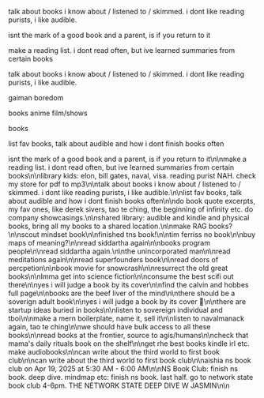 talk about books i know about / listened to / skimmed. i dont like reading purists, i like audible.

isnt the mark of a good book and a parent, is if you return to it


make a reading list. i dont read often, but ive learned summaries from certain books

talk about books i know about / listened to / skimmed. i dont like reading purists, i like audible.


gaiman boredom

books
anime
film/shows

books

list fav books, talk about audible and how i dont finish books often

isnt the mark of a good book and a parent, is if you return to it\n\nmake a reading list. i dont read often, but ive learned summaries from certain books\n\nlibrary kids: elon, bill gates, naval, visa. reading purist NAH. check my store for pdf to mp3\n\ntalk about books i know about / listened to / skimmed. i dont like reading purists, i like audible.\n\nlist fav books, talk about audible and how i dont finish books often\n\ndo book quote excerpts, my fav ones, like derek sivers, tao te ching, the beginning of infinity etc. do company showcasings.\n\nshared library: audible and kindle and physical books, bring all my books to a shared location.\n\nmake RAG books?\n\nscout mindset book\n\nfinished tns book!\n\ntim ferriss no book\n\nbuy maps of meaning?\n\nread siddartha again\n\nbooks program people\n\nread siddartha again.\n\nthe unincorporated man\n\nread meditations again\n\nread superfounders book\n\nread doors of percpetion\n\nbook movie for snowcrash\n\nresurrect the old great books\n\nImma get into science fiction\n\nconsume the best scifi out there\n\nyes i will judge a book by its cover\n\nfind the calvin and hobbes full page\n\nbooks are the beef liver of the mind\n\nthere should be a soverign adult book\n\nyes i will judge a book by its cover 😤\n\nthere are startup ideas buried in books\n\nlisten to sovereign individual and tboi\n\nmake a mern boilerplate, name it, sell it\n\nlisten to navalmanack again, tao te ching\n\nwe should have bulk access to all these books\n\nread books at the frontier, source to agis/humans\n\ncheck that mama's daily rituals book on the shelf\n\nget rhe best books kindle irl etc. make audiobooks\n\ncan write about the third world to first book club\n\ncan write about the third world to first book club\n\naishia ns book club on Apr 19, 2025 at 5:30 AM - 6:00 AM\n\nNS Book Club: finish ns book. deep dive. mindmap etc: finish ns book. last half. go to network state book club 4-6pm. THE NETWORK STATE DEEP DIVE W JASMIN\n\n